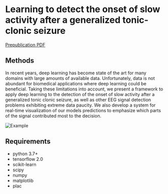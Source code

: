 # Learning to detect the onset of slow activity after a generalized tonic-clonic seizure

[Prepublication PDF][prepub]

## Methods
In recent years, deep learning has become state of the art for many domains with large amounts of available data. Unfortunately, data is not abundant for biomedical applications where deep learning could be beneficial. Taking these limitations into account, we present a framework to apply deep learning to the detection of the onset of slow activity after a generalized tonic clonic seizure, as well as  other EEG signal detection problems exhibiting extreme data paucity. We also develop a system for real-time visualization of our models predictions  to emphasize which parts of the signal contributed most to the decision.

![Example](https://github.com/csvance/deep-sudep-detection/raw/master/img/tp.png "Example")

## Requirements

- python 3.7+
- tensorflow 2.0
- scikit-learn
- scipy
- numpy
- matplotlib
- plac

[prepub]: https://www.dropbox.com/s/g324nx1sup5x7db/BMC_carroll.pdf?dl=0
